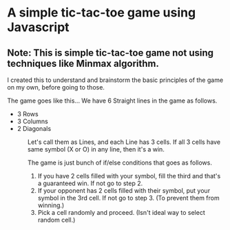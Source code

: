 
#  A simple tic-tac-toe game using Javascript

## Note: This is simple tic-tac-toe game not using techniques like Minmax algorithm.

I created this to understand and brainstorm the basic principles of the game on my own, before going to those.

The game goes like this...
We have 6 Straight lines in the game as follows.
<ul>
<li> 3 Rows </li>
<li> 3 Columns </li>
<li> 2 Diagonals </li>
<ul>

Let's call them as Lines, and each Line has 3 cells.
If all 3 cells have same symbol (X or O) in any line, then it's a win.

The game is just bunch of if/else conditions that goes as follows.
1. If you have 2 cells filled with your symbol, fill the third and that's a guaranteed win. If not go to step 2.
2. If your opponent has 2 cells filled with their symbol, put your symbol in the 3rd cell. If not go to step 3. (To prevent them from winning.)
3. Pick a cell randomly and proceed. (Isn't ideal way to select random cell.)

